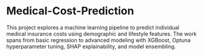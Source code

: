 # Medical-Cost-Prediction
This project explores a machine learning pipeline to predict individual medical insurance costs using demographic and lifestyle features. The work spans from basic regression to advanced modeling with XGBoost, Optuna hyperparameter tuning, SHAP explainability, and model ensembling.
